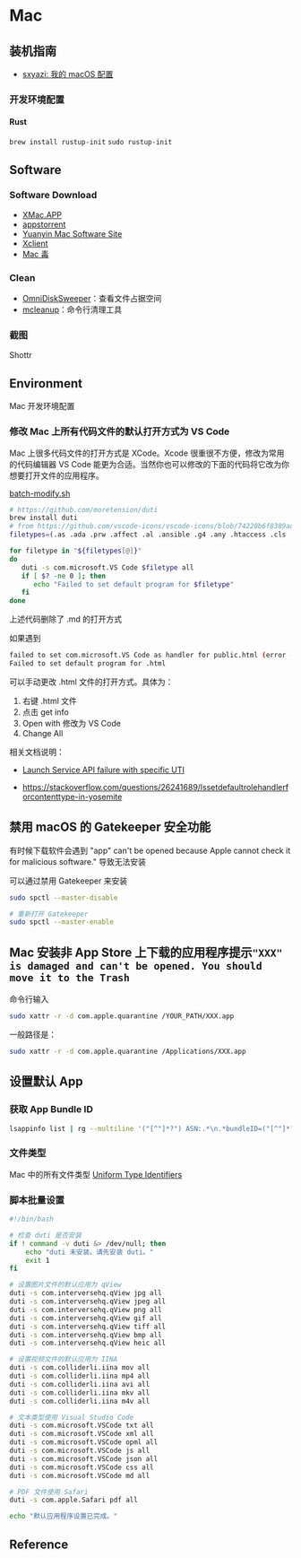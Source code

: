 # Mac

## 装机指南

- [sxyazi: 我的 macOS 配置](https://sxyz.blog/macos-setup/)

### 开发环境配置

#### Rust
`brew install rustup-init`
`sudo rustup-init`

## Software

### Software Download

- [XMac.APP](https://xmac.app)
- [appstorrent](https://appstorrent.ru)
- [Yuanyin Mac Software Site](https://maczz.net)
- [Xclient](https://xclient.info)
- [Mac 毒](https://www.macdo.cn)

### Clean

- [OmniDiskSweeper](https://www.omnigroup.com/more)：查看文件占据空间
- [mcleanup](https://github.com/mac-cleanup/mac-cleanup-sh)：命令行清理工具

### 截图
Shottr

## Environment
Mac 开发环境配置
### 修改 Mac 上所有代码文件的默认打开方式为 VS Code

Mac 上很多代码文件的打开方式是 XCode。Xcode 很重很不方便，修改为常用的代码编辑器 VS Code 能更为合适。当然你也可以修改的下面的代码将它改为你想要打开文件的应用程序。

[batch-modify.sh](https://gist.github.com/rxliuli/00fd29e1c01b9a11c841dead5c3b2e98)

```bash
# https://github.com/moretension/duti
brew install duti
# from https://github.com/vscode-icons/vscode-icons/blob/74220b6f8389ad5c5d9f68b2029d91460de2b374/src/iconsManifest/languages.ts#L319
filetypes=(.as .ada .prw .affect .al .ansible .g4 .any .htaccess .cls .apib .apl .applescript .adoc .asp .asm .ats .ahk .au3 .avcs .azcli .azure-pipelines.yml .bal .bat .bats .bzl .bf .bicep .bib .biml .blade.php .blitzbasic .bolt .bsq .buf.yaml .c .cal .cabal .Caddyfile .casc .cddl .ceylon .cfc .cfm .clojure .clojurescript .yml .cmake .CMakeCache.txt .cbl .ql .coffee .cfml .confluence .ckbk .cpp .h .cr .cs .css .feature .cu .pyx .dal .dart .dhall .html .diff .d .dockerfile .dtx .env .dot .dox .drl .dust .dylan .earthfile .edge .eex .es .ex .elm .erb .erl .yaml .falcon .fql .f .ftl .fs .fthtml .gspec .gml .gcode .gen .git .glsl .glyphs .gp .go .api .gd .gr .gql .gv .groovy .haml .hbs .prg .hs .haxe .hcl .helm.tpl .hjson .hlsl .hosts .http .aff .hy .hypr .icl .imba .4gl .ini .ink .iss .io .janet .java .js .jsx .jekyll .jenkins .jinja .json .jsonc .jsonnet .json5 .jl .id .k .kv .ks .kt ..kusto .tex .lat .less .flex .ly .lisp .lhs .log .lol .lsl .lua .mk .marko .mat .ms .mdx .mediawiki .mel .mmd .meson.build .mjml .pq .ep .mongo .mson .ne .nim .nimble .nix .nsi .nunjucks .m .mm .ml .o3 .w .things .pas .pddl .plan .happenings .pl .pl6 .pgsql .php .pine .requirements.txt .txt .dbgasm .ddl .polymer .pony .pcss .ps1 .prisma .pde .pro .rules .properties .proto .pug .pp .purs .arr .py .pyowo .qvs .qml .qs .r .rkt .cshtml .raml .re .red .res .rst .rex .tag .rmd .robot .rb .rs .san .sas .sbt .scad .scala .sce .scss .sdl .shader .sh .slang .ice .slim .ss .sn .eskip .tpl .snort .sol .rq .sqf .sql .nut .stan .bazel .do .stencil .html.stencil .st.css .styled .styl .svelte .swagger .swift .swig .link .sv .tt .teal .tt3 .tera .tf .sty .textile .JSON-tmLanguage .YAML-tmLanguage .Tiltfile .toit .toml .ttcn3 .tuc .twig .ts .tsx .typoscript .u .vb .wsf .vm .v .vhdl .vim .volt .vue .wai .wasm .wy .wgsl .wt .wl .wurst .wxml .xmake.lua .xml .xquery .xsl .bison .yang .zig)

for filetype in "${filetypes[@]}"
do
   duti -s com.microsoft.VS Code $filetype all
   if [ $? -ne 0 ]; then
      echo "Failed to set default program for $filetype"
   fi
done
```

上述代码删除了 .md 的打开方式

如果遇到

```bash
failed to set com.microsoft.VS Code as handler for public.html (error -54)
Failed to set default program for .html
```

可以手动更改 .html 文件的打开方式。具体为：

1. 右键 .html 文件
2. 点击 get info
3. Open with 修改为 VS Code
4. Change All

相关文档说明：

- [Launch Service API failure with specific UTI](https://developer.apple.com/forums/thread/50029)

- <https://stackoverflow.com/questions/26241689/lssetdefaultrolehandlerforcontenttype-in-yosemite>

## 禁用 macOS 的 Gatekeeper 安全功能

有时候下载软件会遇到 "app" can't be opened because Apple cannot check it for malicious software." 导致无法安装

可以通过禁用 Gatekeeper 来安装

```bash
sudo spctl --master-disable
```

```bash
# 重新打开 Gatekeeper
sudo spctl --master-enable
```

## Mac 安装非 App Store 上下载的应用程序提示`"XXX" is damaged and can't be opened. You should move it to the Trash`

命令行输入

```bash
sudo xattr -r -d com.apple.quarantine /YOUR_PATH/XXX.app
```

一般路径是：

```bash
sudo xattr -r -d com.apple.quarantine /Applications/XXX.app
```

## 设置默认 App

### 获取 App Bundle ID

```bash
lsappinfo list | rg --multiline '("[^"]*?") ASN:.*\n.*bundleID=("[^"]*?")' --replace '$1 $2' --only-matching
```

### 文件类型

Mac 中的所有文件类型
[Uniform Type Identifiers](https://escapetech.eu/manuals/qdrop/uti.html#abstract)

### 脚本批量设置

```bash
#!/bin/bash

# 检查 duti 是否安装
if ! command -v duti &> /dev/null; then
    echo "duti 未安装。请先安装 duti。"
    exit 1
fi

# 设置图片文件的默认应用为 qView
duti -s com.interversehq.qView jpg all
duti -s com.interversehq.qView jpeg all
duti -s com.interversehq.qView png all
duti -s com.interversehq.qView gif all
duti -s com.interversehq.qView tiff all
duti -s com.interversehq.qView bmp all
duti -s com.interversehq.qView heic all

# 设置视频文件的默认应用为 IINA
duti -s com.colliderli.iina mov all
duti -s com.colliderli.iina mp4 all
duti -s com.colliderli.iina avi all
duti -s com.colliderli.iina mkv all
duti -s com.colliderli.iina m4v all

# 文本类型使用 Visual Studio Code
duti -s com.microsoft.VSCode txt all
duti -s com.microsoft.VSCode xml all
duti -s com.microsoft.VSCode opml all
duti -s com.microsoft.VSCode js all
duti -s com.microsoft.VSCode json all
duti -s com.microsoft.VSCode css all
duti -s com.microsoft.VSCode md all

# PDF 文件使用 Safari
duti -s com.apple.Safari pdf all

echo "默认应用程序设置已完成。"
```

## Reference

